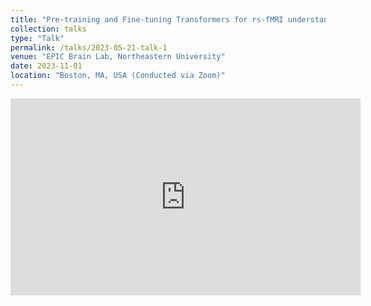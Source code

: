 ```yaml
---
title: "Pre-training and Fine-tuning Transformers for rs-fMRI understanding"
collection: talks
type: "Talk"
permalink: /talks/2023-05-21-talk-1
venue: "EPIC Brain Lab, Northeastern University"
date: 2023-11-01
location: "Boston, MA, USA (Conducted via Zoom)"
---
```


<iframe width="560" height="315" src="https://www.youtube.com/embed/W1ilMZ-l2Qk?si=3PQvYue8Tg9WXyrT" title="YouTube video player" frameborder="0" allow="accelerometer; autoplay; clipboard-write; encrypted-media; gyroscope; picture-in-picture; web-share" referrerpolicy="strict-origin-when-cross-origin" allowfullscreen></iframe>
 
